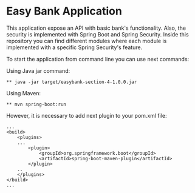 # Easy Bank Application

This application expose an API with basic bank's functionality. Also, the security is implemented with Spring Boot and Spring Security. Inside this repository you can find different modules where each module is implemented with a specific Spring  Security's feature. 

To start the application from command line you can use next commands:

Using Java jar command:

    ** java -jar target/easybank-section-4-1.0.0.jar

Using Maven:

    ** mvn spring-boot:run

However, it is necessary to add next plugin to your pom.xml file:

```
...
<build>
    <plugins>
    ...
        <plugin>
            <groupId>org.springframework.boot</groupId>
            <artifactId>spring-boot-maven-plugin</artifactId>
        </plugin>
    ..
    </plugins>
</build>
...
```
